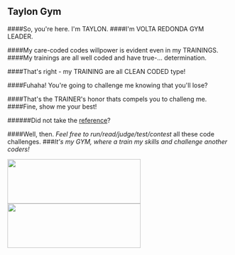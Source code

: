 ## Taylon Gym

####So, you're here. I'm TAYLON.
####I'm VOLTA REDONDA GYM LEADER.

####My care-coded codes willpower is evident even in my TRAININGS.
####My trainings are all well coded and have true-... determination.

####That's right - my TRAINING are all CLEAN CODED type!

####Fuhaha! You're going to challenge me knowing that you'll lose?

####That's the TRAINER's honor thats compels you to challeng me.
####Fine, show me your best!

######Did not take the [reference](https://www.youtube.com/watch?v=jp4BKcFIfB0 "Hope this does not kill my professionalism")?

####Well, then. *Feel free to run/read/judge/test/contest* all these code challenges.
###*It's my GYM, where a train my skills and challenge another coders!*

<img src="http://letscode-academy.com/wp-content/uploads/2017/06/logo-horizontal-01.png" width="300" height="100"/>
<img src="https://pngimage.net/wp-content/uploads/2018/06/gotta-catch-em-all-png-5.png" width="300" height="100" />
